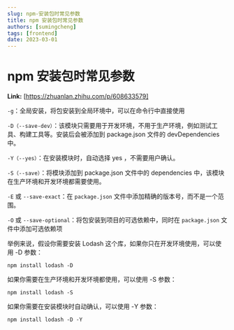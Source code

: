 ```yaml
---
slug: npm-安装包时常见参数
title: npm 安装包时常见参数
authors: [sumingcheng]
tags: [frontend]
date: 2023-03-01
---
```


# npm 安装包时常见参数



 **Link:** [https://zhuanlan.zhihu.com/p/608633579]



`-g`：全局安装，将包安装到全局环境中，可以在命令行中直接使用

`-D（--save-dev）`：该模块只需要用于开发环境，不用于生产环境，例如测试工具、构建工具等。安装后会被添加到 package.json 文件的 devDependencies 中。

`-Y（--yes）`：在安装模块时，自动选择 yes ，不需要用户确认。

`-S（--save）`：将模块添加到 package.json 文件中的 dependencies 中，该模块在生产环境和开发环境都需要使用。

`-E` 或 `--save-exact`：在 `package.json` 文件中添加精确的版本号，而不是一个范围。

`-O` 或 `--save-optional`：将包安装到项目的可选依赖中，同时在 `package.json` 文件中添加可选依赖项

  


举例来说，假设你需要安装 Lodash 这个库，如果你只在开发环境使用，可以使用 -D 参数：

```
npm install lodash -D 
```

如果你需要在生产环境和开发环境都使用，可以使用 -S 参数：

```
npm install lodash -S 
```

如果你需要在安装模块时自动确认，可以使用 -Y 参数：

```
npm install lodash -D -Y 
```
